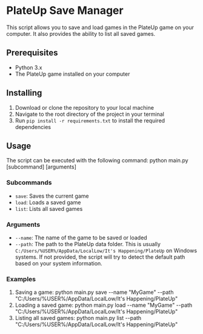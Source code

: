 # PlateUp Save Manager

This script allows you to save and load games in the PlateUp game on your computer. It also provides the ability to list all saved games.

## Prerequisites
- Python 3.x
- The PlateUp game installed on your computer

## Installing
1. Download or clone the repository to your local machine
2. Navigate to the root directory of the project in your terminal
3. Run `pip install -r requirements.txt` to install the required dependencies

## Usage
The script can be executed with the following command: 
  python main.py [subcommand] [arguments]

### Subcommands
- `save`: Saves the current game
- `load`: Loads a saved game
- `list`: Lists all saved games

### Arguments
- `--name`: The name of the game to be saved or loaded
- `--path`: The path to the PlateUp data folder. This is usually `C:/Users/%USER%/AppData/LocalLow/It's Happening/PlateUp` on Windows systems. If not provided, the script will try to detect the default path based on your system information.

### Examples
1. Saving a game: 
  python main.py save --name "MyGame" --path "C:/Users/%USER%/AppData/LocalLow/It's Happening/PlateUp"
2. Loading a saved game:
  python main.py load --name "MyGame" --path "C:/Users/%USER%/AppData/LocalLow/It's Happening/PlateUp"
3. Listing all saved games:
  python main.py list --path "C:/Users/%USER%/AppData/LocalLow/It's Happening/PlateUp"


